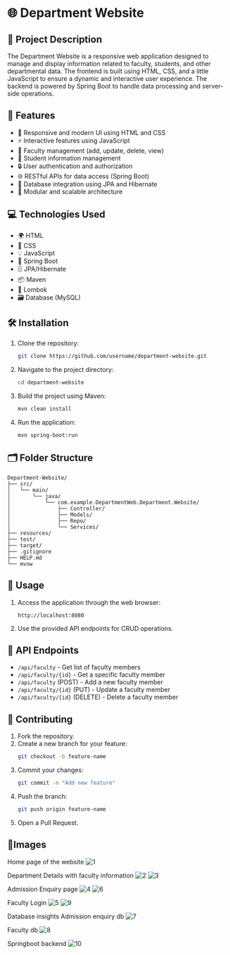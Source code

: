 # 🌐 Department Website

## 📑 Project Description

The Department Website is a responsive web application designed to manage and display information related to faculty, students, and other departmental data. The frontend is built using HTML, CSS, and a little JavaScript to ensure a dynamic and interactive user experience. The backend is powered by Spring Boot to handle data processing and server-side operations.

## 🌟 Features

- 🎨 Responsive and modern UI using HTML and CSS
- ⚡ Interactive features using JavaScript
- 👥 Faculty management (add, update, delete, view)
- 📝 Student information management
- 🔒 User authentication and authorization
- 🌐 RESTful APIs for data access (Spring Boot)
- 💾 Database integration using JPA and Hibernate
- 🧩 Modular and scalable architecture

## 💻 Technologies Used

- 🌍 HTML
- 🎨 CSS
- 💡 JavaScript
- 🚀 Spring Boot
- 🗄️ JPA/Hibernate
- 📦 Maven
- 📝 Lombok
- 🗃️ Database (MySQL)

## 🛠️ Installation

1. Clone the repository:
   ```bash
   git clone https://github.com/username/department-website.git
   ```
2. Navigate to the project directory:
   ```bash
   cd department-website
   ```
3. Build the project using Maven:
   ```bash
   mvn clean install
   ```
4. Run the application:
   ```bash
   mvn spring-boot:run
   ```

## 🗂️ Folder Structure

```
Department-Website/
├── src/
│   └── main/
│       └── java/
│           └── com.example.DepartmentWeb.Department.Website/
│               ├── Controller/
│               ├── Models/
│               ├── Repo/
│               └── Services/
├── resources/
├── test/
├── target/
├── .gitignore
├── HELP.md
└── mvnw
```

## 🚀 Usage

1. Access the application through the web browser:
   ```
   http://localhost:8080
   ```
2. Use the provided API endpoints for CRUD operations.

## 🔗 API Endpoints

- `/api/faculty` - Get list of faculty members
- `/api/faculty/{id}` - Get a specific faculty member
- `/api/faculty` (POST) - Add a new faculty member
- `/api/faculty/{id}` (PUT) - Update a faculty member
- `/api/faculty/{id}` (DELETE) - Delete a faculty member

## 🤝 Contributing

1. Fork the repository.
2. Create a new branch for your feature:
   ```bash
   git checkout -b feature-name
   ```
3. Commit your changes:
   ```bash
   git commit -m "Add new feature"
   ```
4. Push the branch:
   ```bash
   git push origin feature-name
   ```
5. Open a Pull Request.

## 📸Images
Home page of the website 
![1](https://github.com/user-attachments/assets/36ea3a92-7399-4ac7-a6b7-e1fcaecccc04)

Department Details with faculty information
![2](https://github.com/user-attachments/assets/e5b55041-5e13-4bd5-9171-efddd4b08850)
![3](https://github.com/user-attachments/assets/025babef-1e71-453b-b223-714c6c216ca4)

Admission Enquiry page
![4](https://github.com/user-attachments/assets/74807828-1bcd-4193-a19a-a180c14ab01b)
![6](https://github.com/user-attachments/assets/c7c99b1c-9243-4597-9716-6fc6319a4135)

Faculty Login 
![5](https://github.com/user-attachments/assets/a4917800-8de9-4a6a-b6e1-49e76fd96723)
![9](https://github.com/user-attachments/assets/b8c8dd89-69ba-4e58-a629-296d85b9f2aa)

Database insights Admission enquiry db
![7](https://github.com/user-attachments/assets/b168d9ec-4c24-4a9c-814f-3f230d0ed1f7)

Faculty db
![8](https://github.com/user-attachments/assets/c737911b-840e-4a13-a778-5fa50c56d314)

Springboot backend 
![10](https://github.com/user-attachments/assets/986dee16-865b-4b59-b856-34b65fa86984)
